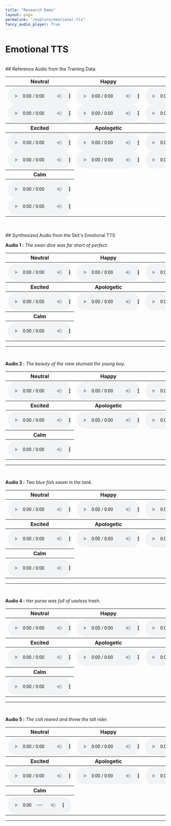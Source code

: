 ```yaml
---
title: "Research Demo"
layout: page
permalink: "/explore/emotional-tts"
fancy_audio_player: True
---
```


# Emotional TTS
<br/>
## Reference Audio from the Training Data

<!-- {% fancy_audio https://p1-tts-experiments.s3.ap-south-1.amazonaws.com/demo/tc2_emotions/TC2_0_angry.wav %} -->

<br/>
<table style="width:100%">
      <tr>
        <th>Neutral</th>
        <th>Happy</th>
        <th>Sad</th>
        <th>Angry</th>
      </tr>
      <tr>
        <th>
          <audio controls style="width: 200px;">
            <source src="https://p1-tts-experiments.s3.ap-south-1.amazonaws.com/demo/tc2_emotions/training_data/Normal-1.wav" type="audio/mpeg">
            Your browser does not support the audio element.
          </audio>
          <br>
          <audio controls style="width: 200px;">
            <source src="https://p1-tts-experiments.s3.ap-south-1.amazonaws.com/demo/tc2_emotions/training_data/Normal-10.wav" type="audio/mpeg">
            Your browser does not support the audio element.
          </audio>
        </th>
        <th>
          <audio controls style="width: 200px;">
            <source src="https://p1-tts-experiments.s3.ap-south-1.amazonaws.com/demo/tc2_emotions/training_data/Happy-1.wav" type="audio/mpeg">
            Your browser does not support the audio element.
          </audio>
          <br>
          <audio controls style="width: 200px;">
            <source src="https://p1-tts-experiments.s3.ap-south-1.amazonaws.com/demo/tc2_emotions/training_data/Happy-10.wav" type="audio/mpeg">
            Your browser does not support the audio element.
          </audio>
        </th>
        <th>
          <audio controls style="width: 200px;">
            <source src="https://p1-tts-experiments.s3.ap-south-1.amazonaws.com/demo/tc2_emotions/training_data/Sad-1.wav" type="audio/mpeg">
            Your browser does not support the audio element.
          </audio>
          <br>
          <audio controls style="width: 200px;">
            <source src="https://p1-tts-experiments.s3.ap-south-1.amazonaws.com/demo/tc2_emotions/training_data/Sad-10.wav" type="audio/mpeg">
            Your browser does not support the audio element.
          </audio>
        </th>
        <th>
          <audio controls style="width: 200px;">
            <source src="https://p1-tts-experiments.s3.ap-south-1.amazonaws.com/demo/tc2_emotions/training_data/Anger-1.wav" type="audio/mpeg">
            Your browser does not support the audio element.
          </audio>
          <br>
          <audio controls style="width: 200px;">
            <source src="https://p1-tts-experiments.s3.ap-south-1.amazonaws.com/demo/tc2_emotions/training_data/Anger-10.wav" type="audio/mpeg">
            Your browser does not support the audio element.
          </audio>
        </th>
      </tr>
      <tr>
        <th>Excited</th>
        <th>Apologetic</th>
        <th>Fear</th>
        <th>Surprise</th>
      </tr>
      <tr>
        <th>
          <audio controls style="width: 200px;">
            <source src="https://p1-tts-experiments.s3.ap-south-1.amazonaws.com/demo/tc2_emotions/training_data/Excited-1.wav" type="audio/mpeg">
            Your browser does not support the audio element.
          </audio>
          <br>
          <audio controls style="width: 200px;">
            <source src="https://p1-tts-experiments.s3.ap-south-1.amazonaws.com/demo/tc2_emotions/training_data/Excited-10.wav" type="audio/mpeg">
            Your browser does not support the audio element.
          </audio>
        </th>
        <th>
          <audio controls style="width: 200px;">
            <source src="https://p1-tts-experiments.s3.ap-south-1.amazonaws.com/demo/tc2_emotions/training_data/Apologetic-1.wav" type="audio/mpeg">
            Your browser does not support the audio element.
          </audio>
          <br>
          <audio controls style="width: 200px;">
            <source src="https://p1-tts-experiments.s3.ap-south-1.amazonaws.com/demo/tc2_emotions/training_data/Apologetic-10.wav" type="audio/mpeg">
            Your browser does not support the audio element.
          </audio>
        </th>
        <th>
          <audio controls style="width: 200px;">
            <source src="https://p1-tts-experiments.s3.ap-south-1.amazonaws.com/demo/tc2_emotions/training_data/Fear-1.wav" type="audio/mpeg">
            Your browser does not support the audio element.
          </audio>
          <br>
          <audio controls style="width: 200px;">
            <source src="https://p1-tts-experiments.s3.ap-south-1.amazonaws.com/demo/tc2_emotions/training_data/Fear-10.wav" type="audio/mpeg">
            Your browser does not support the audio element.
          </audio>
        </th>
        <th>
          <audio controls style="width: 200px;">
            <source src="https://p1-tts-experiments.s3.ap-south-1.amazonaws.com/demo/tc2_emotions/training_data/Surprise-1.wav" type="audio/mpeg">
            Your browser does not support the audio element.
          </audio>
          <br>
          <audio controls style="width: 200px;">
            <source src="https://p1-tts-experiments.s3.ap-south-1.amazonaws.com/demo/tc2_emotions/training_data/Surprise-10.wav" type="audio/mpeg">
            Your browser does not support the audio element.
          </audio>
        </th>
      </tr>
      <tr>
        <th>Calm</th>
      </tr>
      <tr>
        <th>
          <audio controls style="width: 200px;">
            <source src="https://p1-tts-experiments.s3.ap-south-1.amazonaws.com/demo/tc2_emotions/training_data/Calm-1.wav" type="audio/mpeg">
            Your browser does not support the audio element.
          </audio>
          <br>
          <audio controls style="width: 200px;">
            <source src="https://p1-tts-experiments.s3.ap-south-1.amazonaws.com/demo/tc2_emotions/training_data/Calm-10.wav" type="audio/mpeg">
            Your browser does not support the audio element.
          </audio>
        </th>
        </tr>
    </table>

<br>


<br/>
## Synthesized Audio from the Skit's Emotional TTS

<br/>
<p><b>Audio 1 :</b> <em>The swan dive was far short of perfect.</em> </p>
<table style="width:100%">
      <tr>
        <th>Neutral</th>
        <th>Happy</th>
        <th>Sad</th>
        <th>Angry</th>
      </tr>
      <tr>
        <th>
          <audio controls style="width: 200px;">
            <source src="https://p1-tts-experiments.s3.ap-south-1.amazonaws.com/demo/tc2_emotions/TC2_0_happy.wav" type="audio/mpeg">
            Your browser does not support the audio element.
          </audio>
        </th>
        <th>
          <audio controls style="width: 200px;">
            <source src="https://p1-tts-experiments.s3.ap-south-1.amazonaws.com/demo/tc2_emotions/TC2_0_happy.wav" type="audio/mpeg">
            Your browser does not support the audio element.
          </audio>
        </th>
        <th>
          <audio controls style="width: 200px;">
            <source src="https://p1-tts-experiments.s3.ap-south-1.amazonaws.com/demo/tc2_emotions/TC2_0_sad.wav" type="audio/mpeg">
            Your browser does not support the audio element.
          </audio>
        </th>
        <th>
          <audio controls style="width: 200px;">
            <source src="https://p1-tts-experiments.s3.ap-south-1.amazonaws.com/demo/tc2_emotions/TC2_0_angry.wav" type="audio/mpeg">
            Your browser does not support the audio element.
          </audio>
        </th>
      </tr>
      <tr>
        <th>Excited</th>
        <th>Apologetic</th>
        <th>Fear</th>
        <th>Surprise</th>
      </tr>
      <tr>
        <th>
          <audio controls style="width: 200px;">
            <source src="https://p1-tts-experiments.s3.ap-south-1.amazonaws.com/demo/tc2_emotions/TC2_0_excited.wav" type="audio/mpeg">
            Your browser does not support the audio element.
          </audio>
        </th>
        <th>
          <audio controls style="width: 200px;">
            <source src="https://p1-tts-experiments.s3.ap-south-1.amazonaws.com/demo/tc2_emotions/TC2_0_apologetic.wav" type="audio/mpeg">
            Your browser does not support the audio element.
          </audio>
        </th>
        <th>
          <audio controls style="width: 200px;">
            <source src="https://p1-tts-experiments.s3.ap-south-1.amazonaws.com/demo/tc2_emotions/TC2_0_fear.wav" type="audio/mpeg">
            Your browser does not support the audio element.
          </audio>
        </th>
        <th>
          <audio controls style="width: 200px;">
            <source src="https://p1-tts-experiments.s3.ap-south-1.amazonaws.com/demo/tc2_emotions/TC2_0_surprise.wav" type="audio/mpeg">
            Your browser does not support the audio element.
          </audio>
        </th>
      </tr>
      <tr>
        <th>Calm</th>
      </tr>
      <tr>
        <th>
          <audio controls style="width: 200px;">
            <source src="https://p1-tts-experiments.s3.ap-south-1.amazonaws.com/demo/tc2_emotions/TC2_0_calm.wav" type="audio/mpeg">
            Your browser does not support the audio element.
          </audio>
        </th>
      </tr>
    </table>
<hr>

<br/>
<p><b>Audio 2 :</b> <em>The beauty of the view stunned the young boy.</em> </p>
<table style="width:100%">
      <tr>
        <th>Neutral</th>
        <th>Happy</th>
        <th>Sad</th>
        <th>Angry</th>
      </tr>
      <tr>
        <th>
          <audio controls style="width: 200px;">
            <source src="https://p1-tts-experiments.s3.ap-south-1.amazonaws.com/demo/tc2_emotions/TC2_1_normal.wav" type="audio/mpeg">
            Your browser does not support the audio element.
          </audio>
        </th>
        <th>
          <audio controls style="width: 200px;">
            <source src="https://p1-tts-experiments.s3.ap-south-1.amazonaws.com/demo/tc2_emotions/TC2_1_happy.wav" type="audio/mpeg">
            Your browser does not support the audio element.
          </audio>
        </th>
        <th>
          <audio controls style="width: 200px;">
            <source src="https://p1-tts-experiments.s3.ap-south-1.amazonaws.com/demo/tc2_emotions/TC2_1_sad.wav" type="audio/mpeg">
            Your browser does not support the audio element.
          </audio>
        </th>
        <th>
          <audio controls style="width: 200px;">
            <source src="https://p1-tts-experiments.s3.ap-south-1.amazonaws.com/demo/tc2_emotions/TC2_1_angry.wav" type="audio/mpeg">
            Your browser does not support the audio element.
          </audio>
        </th>
      </tr>
      <tr>
        <th>Excited</th>
        <th>Apologetic</th>
        <th>Fear</th>
        <th>Surprise</th>
      </tr>
      <tr>
        <th>
          <audio controls style="width: 200px;">
            <source src="https://p1-tts-experiments.s3.ap-south-1.amazonaws.com/demo/tc2_emotions/TC2_1_excited.wav" type="audio/mpeg">
            Your browser does not support the audio element.
          </audio>
        </th>
        <th>
          <audio controls style="width: 200px;">
            <source src="https://p1-tts-experiments.s3.ap-south-1.amazonaws.com/demo/tc2_emotions/TC2_1_apologetic.wav" type="audio/mpeg">
            Your browser does not support the audio element.
          </audio>
        </th>
        <th>
          <audio controls style="width: 200px;">
            <source src="https://p1-tts-experiments.s3.ap-south-1.amazonaws.com/demo/tc2_emotions/TC2_1_fear.wav" type="audio/mpeg">
            Your browser does not support the audio element.
          </audio>
        </th>
        <th>
          <audio controls style="width: 200px;">
            <source src="https://p1-tts-experiments.s3.ap-south-1.amazonaws.com/demo/tc2_emotions/TC2_1_surprise.wav" type="audio/mpeg">
            Your browser does not support the audio element.
          </audio>
        </th>
      </tr>
      <tr>
        <th>Calm</th>
      </tr>
      <tr>
        <th>
          <audio controls style="width: 200px;">
            <source src="https://p1-tts-experiments.s3.ap-south-1.amazonaws.com/demo/tc2_emotions/TC2_1_calm.wav" type="audio/mpeg">
            Your browser does not support the audio element.
          </audio>
        </th>
      </tr>
    </table>
<hr>

<br/>
<p><b>Audio 3 :</b> <em>Two blue fish swam in the tank.</em> </p>
<table style="width:100%">
      <tr>
        <th>Neutral</th>
        <th>Happy</th>
        <th>Sad</th>
        <th>Angry</th>
      </tr>
      <tr>
        <th>
          <audio controls style="width: 200px;">
            <source src="https://p1-tts-experiments.s3.ap-south-1.amazonaws.com/demo/tc2_emotions/TC2_2_normal.wav" type="audio/mpeg">
            Your browser does not support the audio element.
          </audio>
        </th>
        <th>
          <audio controls style="width: 200px;">
            <source src="https://p1-tts-experiments.s3.ap-south-1.amazonaws.com/demo/tc2_emotions/TC2_2_happy.wav" type="audio/mpeg">
            Your browser does not support the audio element.
          </audio>
        </th>
        <th>
          <audio controls style="width: 200px;">
            <source src="https://p1-tts-experiments.s3.ap-south-1.amazonaws.com/demo/tc2_emotions/TC2_2_sad.wav" type="audio/mpeg">
            Your browser does not support the audio element.
          </audio>
        </th>
        <th>
          <audio controls style="width: 200px;">
            <source src="https://p1-tts-experiments.s3.ap-south-1.amazonaws.com/demo/tc2_emotions/TC2_2_angry.wav" type="audio/mpeg">
            Your browser does not support the audio element.
          </audio>
        </th>
      </tr>
      <tr>
        <th>Excited</th>
        <th>Apologetic</th>
        <th>Fear</th>
        <th>Surprise</th>
      </tr>
      <tr>
        <th>
          <audio controls style="width: 200px;">
            <source src="https://p1-tts-experiments.s3.ap-south-1.amazonaws.com/demo/tc2_emotions/TC2_2_excited.wav" type="audio/mpeg">
            Your browser does not support the audio element.
          </audio>
        </th>
        <th>
          <audio controls style="width: 200px;">
            <source src="https://p1-tts-experiments.s3.ap-south-1.amazonaws.com/demo/tc2_emotions/TC2_2_apologetic.wav" type="audio/mpeg">
            Your browser does not support the audio element.
          </audio>
        </th>
        <th>
          <audio controls style="width: 200px;">
            <source src="https://p1-tts-experiments.s3.ap-south-1.amazonaws.com/demo/tc2_emotions/TC2_2_fear.wav" type="audio/mpeg">
            Your browser does not support the audio element.
          </audio>
        </th>
        <th>
          <audio controls style="width: 200px;">
            <source src="https://p1-tts-experiments.s3.ap-south-1.amazonaws.com/demo/tc2_emotions/TC2_2_surprise.wav" type="audio/mpeg">
            Your browser does not support the audio element.
          </audio>
        </th>
      </tr>
      <tr>
        <th>Calm</th>
      </tr>
      <tr>
        <th>
          <audio controls style="width: 200px;">
            <source src="https://p1-tts-experiments.s3.ap-south-1.amazonaws.com/demo/tc2_emotions/TC2_2_calm.wav" type="audio/mpeg">
            Your browser does not support the audio element.
          </audio>
        </th>
      </tr>
    </table>
<hr>

<br/>
<p><b>Audio 4 :</b> <em>Her purse was full of useless trash.</em> </p>
<table style="width:100%">
      <tr>
        <th>Neutral</th>
        <th>Happy</th>
        <th>Sad</th>
        <th>Angry</th>
      </tr>
      <tr>
        <th>
          <audio controls style="width: 200px;">
            <source src="https://p1-tts-experiments.s3.ap-south-1.amazonaws.com/demo/tc2_emotions/TC2_3_normal.wav" type="audio/mpeg">
            Your browser does not support the audio element.
          </audio>
        </th>
        <th>
          <audio controls style="width: 200px;">
            <source src="https://p1-tts-experiments.s3.ap-south-1.amazonaws.com/demo/tc2_emotions/TC2_3_happy.wav" type="audio/mpeg">
            Your browser does not support the audio element.
          </audio>
        </th>
        <th>
          <audio controls style="width: 200px;">
            <source src="https://p1-tts-experiments.s3.ap-south-1.amazonaws.com/demo/tc2_emotions/TC2_3_sad.wav" type="audio/mpeg">
            Your browser does not support the audio element.
          </audio>
        </th>
        <th>
          <audio controls style="width: 200px;">
            <source src="https://p1-tts-experiments.s3.ap-south-1.amazonaws.com/demo/tc2_emotions/TC2_3_angry.wav" type="audio/mpeg">
            Your browser does not support the audio element.
          </audio>
        </th>
      </tr>
      <tr>
        <th>Excited</th>
        <th>Apologetic</th>
        <th>Fear</th>
        <th>Surprise</th>
      </tr>
      <tr>
        <th>
          <audio controls style="width: 200px;">
            <source src="https://p1-tts-experiments.s3.ap-south-1.amazonaws.com/demo/tc2_emotions/TC2_3_excited.wav" type="audio/mpeg">
            Your browser does not support the audio element.
          </audio>
        </th>
        <th>
          <audio controls style="width: 200px;">
            <source src="https://p1-tts-experiments.s3.ap-south-1.amazonaws.com/demo/tc2_emotions/TC2_3_apologetic.wav" type="audio/mpeg">
            Your browser does not support the audio element.
          </audio>
        </th>
        <th>
          <audio controls style="width: 200px;">
            <source src="https://p1-tts-experiments.s3.ap-south-1.amazonaws.com/demo/tc2_emotions/TC2_3_fear.wav" type="audio/mpeg">
            Your browser does not support the audio element.
          </audio>
        </th>
        <th>
          <audio controls style="width: 200px;">
            <source src="https://p1-tts-experiments.s3.ap-south-1.amazonaws.com/demo/tc2_emotions/TC2_3_surprise.wav" type="audio/mpeg">
            Your browser does not support the audio element.
          </audio>
        </th>
      </tr>
      <tr>
        <th>Calm</th>
      </tr>
      <tr>
        <th>
          <audio controls style="width: 200px;">
            <source src="https://p1-tts-experiments.s3.ap-south-1.amazonaws.com/demo/tc2_emotions/TC2_3_calm.wav" type="audio/mpeg">
            Your browser does not support the audio element.
          </audio>
        </th>
      </tr>
    </table>
<hr>

<br/>
<p><b>Audio 5 :</b> <em>The colt reared and threw the tall rider.</em> </p>
<table style="width:100%">
      <tr>
        <th>Neutral</th>
        <th>Happy</th>
        <th>Sad</th>
        <th>Angry</th>
      </tr>
      <tr>
        <th>
          <audio controls style="width: 200px;">
            <source src="https://p1-tts-experiments.s3.ap-south-1.amazonaws.com/demo/tc2_emotions/TC2_4_normal.wav" type="audio/mpeg">
            Your browser does not support the audio element.
          </audio>
        </th>
        <th>
          <audio controls style="width: 200px;">
            <source src="https://p1-tts-experiments.s3.ap-south-1.amazonaws.com/demo/tc2_emotions/TC2_4_happy.wav" type="audio/mpeg">
            Your browser does not support the audio element.
          </audio>
        </th>
        <th>
          <audio controls style="width: 200px;">
            <source src="https://p1-tts-experiments.s3.ap-south-1.amazonaws.com/demo/tc2_emotions/TC2_4_sad.wav" type="audio/mpeg">
            Your browser does not support the audio element.
          </audio>
        </th>
        <th>
          <audio controls style="width: 200px;">
            <source src="https://p1-tts-experiments.s3.ap-south-1.amazonaws.com/demo/tc2_emotions/TC2_4_angry.wav" type="audio/mpeg">
            Your browser does not support the audio element.
          </audio>
        </th>
      </tr>
      <tr>
        <th>Excited</th>
        <th>Apologetic</th>
        <th>Fear</th>
        <th>Surprise</th>
      </tr>
      <tr>
        <th>
          <audio controls style="width: 200px;">
            <source src="https://p1-tts-experiments.s3.ap-south-1.amazonaws.com/demo/tc2_emotions/TC2_4_excited.wav" type="audio/mpeg">
            Your browser does not support the audio element.
          </audio>
        </th>
        <th>
          <audio controls style="width: 200px;">
            <source src="https://p1-tts-experiments.s3.ap-south-1.amazonaws.com/demo/tc2_emotions/TC2_4_apologetic.wav" type="audio/mpeg">
            Your browser does not support the audio element.
          </audio>
        </th>
        <th>
          <audio controls style="width: 200px;">
            <source src="https://p1-tts-experiments.s3.ap-south-1.amazonaws.com/demo/tc2_emotions/TC2_4_fear.wav" type="audio/mpeg">
            Your browser does not support the audio element.
          </audio>
        </th>
        <th>
          <audio controls style="width: 200px;">
            <source src="https://p1-tts-experiments.s3.ap-south-1.amazonaws.com/demo/tc2_emotions/TC2_4_surprise.wav" type="audio/mpeg">
            Your browser does not support the audio element.
          </audio>
        </th>
      </tr>
      <tr>
        <th>Calm</th>
      </tr>
      <tr>
        <th>
          <audio controls style="width: 200px;">
            <source src="https://p1-tts-experiments.s3.ap-south-1.amazonaws.com/demo/tc2_emotions/TC2_4_calm.wav" type="audio/mpeg">
            Your browser does not support the audio element.
          </audio>
        </th>
      </tr>
    </table>
<hr>
